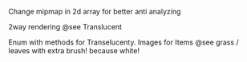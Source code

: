 Change mipmap in 2d array for better anti analyzing

2way rendering @see Translucent

Enum with methods for Transelucenty.
Images for Items
@see grass / leaves with extra brush! because white!
